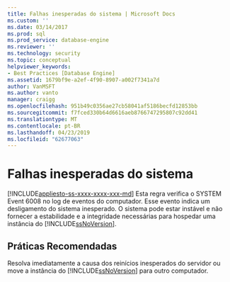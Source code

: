 ```yaml
---
title: Falhas inesperadas do sistema | Microsoft Docs
ms.custom: ''
ms.date: 03/14/2017
ms.prod: sql
ms.prod_service: database-engine
ms.reviewer: ''
ms.technology: security
ms.topic: conceptual
helpviewer_keywords:
- Best Practices [Database Engine]
ms.assetid: 1679bf9e-a2ef-4f90-8907-a002f7341a7d
author: VanMSFT
ms.author: vanto
manager: craigg
ms.openlocfilehash: 951b49c0356ae27cb58041af5186becfd12853bb
ms.sourcegitcommit: f7fced330b64d6616aeb8766747295807c92dd41
ms.translationtype: MT
ms.contentlocale: pt-BR
ms.lasthandoff: 04/23/2019
ms.locfileid: "62677063"
---
```

# <a name="unexpected-system-failures"></a>Falhas inesperadas do sistema
[!INCLUDE[appliesto-ss-xxxx-xxxx-xxx-md](../../includes/appliesto-ss-xxxx-xxxx-xxx-md.md)]
  Esta regra verifica o SYSTEM Event 6008 no log de eventos do computador. Esse evento indica um desligamento do sistema inesperado. O sistema pode estar instável e não fornecer a estabilidade e a integridade necessárias para hospedar uma instância do [!INCLUDE[ssNoVersion](../../includes/ssnoversion-md.md)].  
  
## <a name="best-practices-recommendations"></a>Práticas Recomendadas  
 Resolva imediatamente a causa dos reinícios inesperados do servidor ou move a instância do [!INCLUDE[ssNoVersion](../../includes/ssnoversion-md.md)] para outro computador.  
  
  
